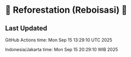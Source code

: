
# 🌳 Reforestation (Reboisasi) 🌲

## Last Updated

GitHub Actions time: Mon Sep 15 13:29:10 UTC 2025

Indonesia/Jakarta time: Mon Sep 15 20:29:10 WIB 2025
